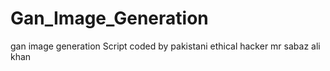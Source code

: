 # Gan_Image_Generation
gan image generation  Script coded by pakistani ethical hacker mr sabaz ali khan
